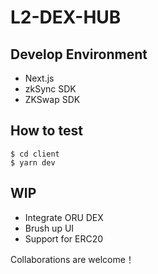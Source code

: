 # L2-DEX-HUB

## Develop Environment
- Next.js
- zkSync SDK
- ZKSwap SDK

## How to test

```
$ cd client
$ yarn dev
```

## WIP
 - Integrate ORU DEX
 - Brush up UI
 -  Support for ERC20

Collaborations are welcome！
